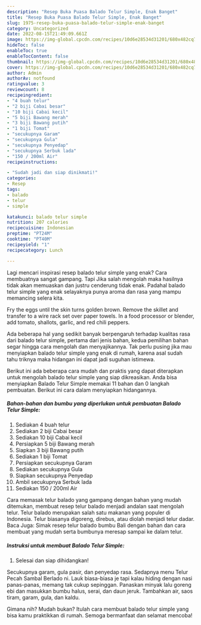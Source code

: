 ```yaml
---
description: "Resep Buka Puasa Balado Telur Simple, Enak Banget"
title: "Resep Buka Puasa Balado Telur Simple, Enak Banget"
slug: 1975-resep-buka-puasa-balado-telur-simple-enak-banget
category: Uncategorized
date: 2022-08-15T21:49:09.661Z
image: https://img-global.cpcdn.com/recipes/10d6e28534d31201/680x482cq70/balado-telur-simple-foto-resep-utama.jpg
hideToc: false
enableToc: true
enableTocContent: false
thumbnail: https://img-global.cpcdn.com/recipes/10d6e28534d31201/680x482cq70/balado-telur-simple-foto-resep-utama.jpg
cover: https://img-global.cpcdn.com/recipes/10d6e28534d31201/680x482cq70/balado-telur-simple-foto-resep-utama.jpg
author: Admin
authorAv: notfound
ratingvalue: 3
reviewcount: 8
recipeingredient:
- "4 buah telur"
- "2 biji Cabai besar"
- "10 biji Cabai kecil"
- "5 biji Bawang merah"
- "3 biji Bawang putih"
- "1 biji Tomat"
- "secukupnya Garam"
- "secukupnya Gula"
- "secukupnya Penyedap"
- "secukupnya Serbuk lada"
- "150 / 200ml Air"
recipeinstructions:

- "Sudah jadi dan siap dinikmati!"
categories:
- Resep
tags:
- balado
- telur
- simple

katakunci: balado telur simple 
nutrition: 207 calories
recipecuisine: Indonesian
preptime: "PT24M"
cooktime: "PT40M"
recipeyield: "1"
recipecategory: Lunch

---
```



Lagi mencari inspirasi resep balado telur simple yang enak? Cara membuatnya sangat gampang. Tapi Jika salah mengolah maka hasilnya tidak akan memuaskan dan justru cenderung tidak enak. Padahal balado telur simple yang enak selayaknya punya aroma dan rasa yang mampu memancing selera kita.


Fry the eggs until the skin turns golden brown. Remove the skillet and transfer to a wire rack set over paper towels. In a food processor or blender, add tomato, shallots, garlic, and red chili peppers.

Ada beberapa hal yang sedikit banyak berpengaruh terhadap kualitas rasa dari balado telur simple, pertama dari jenis bahan, kedua pemilihan bahan segar hingga cara mengolah dan menyajikannya. Tak perlu pusing jika mau menyiapkan balado telur simple yang enak di rumah, karena asal sudah tahu triknya maka hidangan ini dapat jadi suguhan istimewa.


Berikut ini ada beberapa cara mudah dan praktis yang dapat diterapkan untuk mengolah balado telur simple yang siap dikreasikan. Anda bisa menyiapkan Balado Telur Simple memakai 11 bahan dan 0 langkah pembuatan. Berikut ini cara dalam menyiapkan hidangannya.

<!--inarticleads1-->

##### Bahan-bahan dan bumbu yang diperlukan untuk pembuatan Balado Telur Simple:

1. Sediakan 4 buah telur
1. Sediakan 2 biji Cabai besar
1. Sediakan 10 biji Cabai kecil
1. Persiapkan 5 biji Bawang merah
1. Siapkan 3 biji Bawang putih
1. Sediakan 1 biji Tomat
1. Persiapkan secukupnya Garam
1. Sediakan secukupnya Gula
1. Siapkan secukupnya Penyedap
1. Ambil secukupnya Serbuk lada
1. Sediakan 150 / 200ml Air


Cara memasak telur balado yang gampang dengan bahan yang mudah ditemukan, membuat resep telur balado menjadi andalan saat mengolah telur. Telur balado merupakan salah satu makanan yang populer di Indonesia. Telur biasanya digoreng, direbus, atau diolah menjadi telur dadar. Baca Juga: Simak resep telur balado bumbu Bali dengan bahan dan cara membuat yang mudah serta bumbunya meresap sampai ke dalam telur. 

<!--inarticleads2-->

##### Instruksi untuk membuat Balado Telur Simple:


1. Selesai dan siap dihidangkan!

Secukupnya garam, gula pasir, dan penyedap rasa. Sedapnya menu Telur Pecah Sambal Berlado ni. Lauk biasa-biasa je tapi kalau hiding dengan nasi panas-panas, memang tak cukup sepinggan. Panaskan minyak lalu goreng ebi dan masukkan bumbu halus, serai, dan daun jeruk. Tambahkan air, saos tiram, garam, gula, dan kaldu. 

Gimana nih? Mudah bukan? Itulah cara membuat balado telur simple yang bisa kamu praktikkan di rumah. Semoga bermanfaat dan selamat mencoba!
